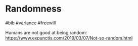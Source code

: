 # Randomness

#bib #variance #freewill

Humans are not good at being random:
https://www.expunctis.com/2019/03/07/Not-so-random.html